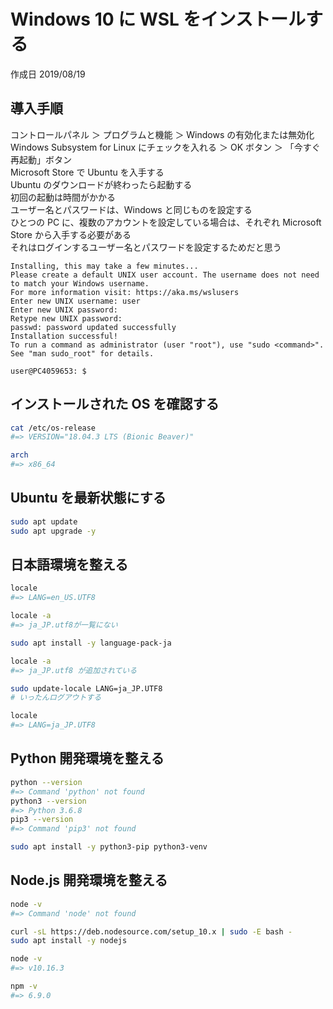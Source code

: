 # Windows 10 に WSL をインストールする

作成日 2019/08/19

## 導入手順

コントロールパネル ＞ プログラムと機能 ＞ Windows の有効化または無効化\
Windows Subsystem for Linux にチェックを入れる ＞ OK ボタン ＞ 「今すぐ再起動」ボタン\
Microsoft Store で Ubuntu を入手する\
Ubuntu のダウンロードが終わったら起動する\
初回の起動は時間がかかる\
ユーザー名とパスワードは、Windows と同じものを設定する\
ひとつの PC に、複数のアカウントを設定している場合は、それぞれ Microsoft Store から入手する必要がある\
それはログインするユーザー名とパスワードを設定するためだと思う

```text
Installing, this may take a few minutes...
Please create a default UNIX user account. The username does not need to match your Windows username.
For more information visit: https://aka.ms/wslusers
Enter new UNIX username: user
Enter new UNIX password:
Retype new UNIX password:
passwd: password updated successfully
Installation successful!
To run a command as administrator (user "root"), use "sudo <command>".
See "man sudo_root" for details.

user@PC4059653: $
```

## インストールされた OS を確認する

```bash
cat /etc/os-release
#=> VERSION="18.04.3 LTS (Bionic Beaver)"

arch
#=> x86_64
```

## Ubuntu を最新状態にする

```bash
sudo apt update
sudo apt upgrade -y
```

## 日本語環境を整える

```bash
locale
#=> LANG=en_US.UTF8

locale -a
#=> ja_JP.utf8が一覧にない

sudo apt install -y language-pack-ja

locale -a
#=> ja_JP.utf8 が追加されている

sudo update-locale LANG=ja_JP.UTF8
# いったんログアウトする

locale
#=> LANG=ja_JP.UTF8
```

## Python 開発環境を整える

```bash
python --version
#=> Command 'python' not found
python3 --version
#=> Python 3.6.8
pip3 --version
#=> Command 'pip3' not found

sudo apt install -y python3-pip python3-venv
```

## Node.js 開発環境を整える

```bash
node -v
#=> Command 'node' not found

curl -sL https://deb.nodesource.com/setup_10.x | sudo -E bash -
sudo apt install -y nodejs

node -v
#=> v10.16.3

npm -v
#=> 6.9.0
```
